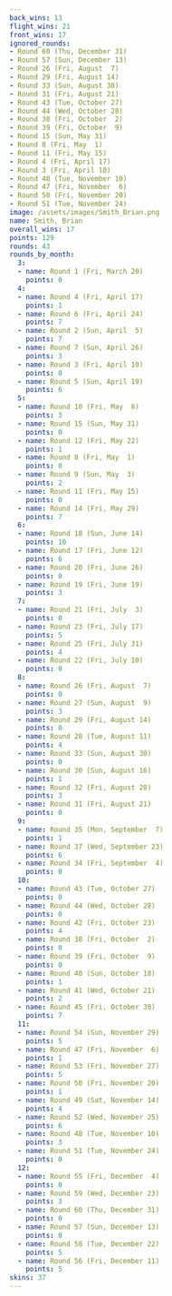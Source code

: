 ```yaml
---
back_wins: 13
flight_wins: 21
front_wins: 17
ignored_rounds:
- Round 60 (Thu, December 31)
- Round 57 (Sun, December 13)
- Round 26 (Fri, August  7)
- Round 29 (Fri, August 14)
- Round 33 (Sun, August 30)
- Round 31 (Fri, August 21)
- Round 43 (Tue, October 27)
- Round 44 (Wed, October 28)
- Round 38 (Fri, October  2)
- Round 39 (Fri, October  9)
- Round 15 (Sun, May 31)
- Round 8 (Fri, May  1)
- Round 11 (Fri, May 15)
- Round 4 (Fri, April 17)
- Round 3 (Fri, April 10)
- Round 48 (Tue, November 10)
- Round 47 (Fri, November  6)
- Round 50 (Fri, November 20)
- Round 51 (Tue, November 24)
image: /assets/images/Smith_Brian.png
name: Smith, Brian
overall_wins: 17
points: 129
rounds: 43
rounds_by_month:
  3:
  - name: Round 1 (Fri, March 20)
    points: 0
  4:
  - name: Round 4 (Fri, April 17)
    points: 1
  - name: Round 6 (Fri, April 24)
    points: 7
  - name: Round 2 (Sun, April  5)
    points: 7
  - name: Round 7 (Sun, April 26)
    points: 3
  - name: Round 3 (Fri, April 10)
    points: 0
  - name: Round 5 (Sun, April 19)
    points: 6
  5:
  - name: Round 10 (Fri, May  8)
    points: 3
  - name: Round 15 (Sun, May 31)
    points: 0
  - name: Round 12 (Fri, May 22)
    points: 1
  - name: Round 8 (Fri, May  1)
    points: 0
  - name: Round 9 (Sun, May  3)
    points: 2
  - name: Round 11 (Fri, May 15)
    points: 0
  - name: Round 14 (Fri, May 29)
    points: 7
  6:
  - name: Round 18 (Sun, June 14)
    points: 10
  - name: Round 17 (Fri, June 12)
    points: 6
  - name: Round 20 (Fri, June 26)
    points: 0
  - name: Round 19 (Fri, June 19)
    points: 3
  7:
  - name: Round 21 (Fri, July  3)
    points: 0
  - name: Round 23 (Fri, July 17)
    points: 5
  - name: Round 25 (Fri, July 31)
    points: 4
  - name: Round 22 (Fri, July 10)
    points: 0
  8:
  - name: Round 26 (Fri, August  7)
    points: 0
  - name: Round 27 (Sun, August  9)
    points: 3
  - name: Round 29 (Fri, August 14)
    points: 0
  - name: Round 28 (Tue, August 11)
    points: 4
  - name: Round 33 (Sun, August 30)
    points: 0
  - name: Round 30 (Sun, August 16)
    points: 1
  - name: Round 32 (Fri, August 28)
    points: 3
  - name: Round 31 (Fri, August 21)
    points: 0
  9:
  - name: Round 35 (Mon, September  7)
    points: 1
  - name: Round 37 (Wed, September 23)
    points: 6
  - name: Round 34 (Fri, September  4)
    points: 0
  10:
  - name: Round 43 (Tue, October 27)
    points: 0
  - name: Round 44 (Wed, October 28)
    points: 0
  - name: Round 42 (Fri, October 23)
    points: 4
  - name: Round 38 (Fri, October  2)
    points: 0
  - name: Round 39 (Fri, October  9)
    points: 0
  - name: Round 40 (Sun, October 18)
    points: 1
  - name: Round 41 (Wed, October 21)
    points: 2
  - name: Round 45 (Fri, October 30)
    points: 7
  11:
  - name: Round 54 (Sun, November 29)
    points: 5
  - name: Round 47 (Fri, November  6)
    points: 1
  - name: Round 53 (Fri, November 27)
    points: 5
  - name: Round 50 (Fri, November 20)
    points: 1
  - name: Round 49 (Sat, November 14)
    points: 4
  - name: Round 52 (Wed, November 25)
    points: 6
  - name: Round 48 (Tue, November 10)
    points: 3
  - name: Round 51 (Tue, November 24)
    points: 0
  12:
  - name: Round 55 (Fri, December  4)
    points: 0
  - name: Round 59 (Wed, December 23)
    points: 3
  - name: Round 60 (Thu, December 31)
    points: 0
  - name: Round 57 (Sun, December 13)
    points: 0
  - name: Round 58 (Tue, December 22)
    points: 5
  - name: Round 56 (Fri, December 11)
    points: 5
skins: 37
---
```

